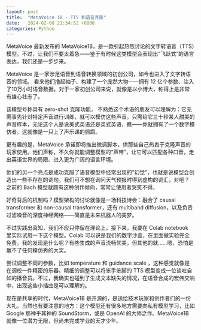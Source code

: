 ```yaml
---
layout: post
title:  "MetaVoice 1B - TTS 和语音克隆"
date:   2024-02-08 21:34:52 +0800
categories: Python
---
```


MetaVoice 最新发布的 MetaVoice1B，是一款引起热烈讨论的文字转语音（TTS）模型。不过，让我们不要太着急——鉴于有时候这类模型会表现出“飞跃式”的语言表达，我们还是一步步来。

MetaVoice 是一家涉足语音到语音转换领域的初创公司，如今也进入了文字转语音的领域。 看来他们撸起袖子、构建了一个庞然大物——拥有 12 亿个参数、注入了10万小时语音数据。对于一家初创公司来说，就像是以小博大，称得上是非常有雄心壮志了。

该模型号称具有 zero-shot 克隆功能， 不熟悉这个术语的朋友可以理解为：它无需事先针对特定声音进行训练，就可以模仿这些声音。只需给它三十秒某人甜美的声音样本，无论这个人是说美式英语还是英式英语，瞧——你就拥有了一个数字模仿者。这就像是一只上了声乐课的鹦鹉。

更有趣的是，MetaVoice 承诺即将推出微调脚本，供那些自己热衷于克隆声音的玩家使用。他们声称，不久你就能调整模型的“声带”，让它可以匹配各种口音，走出英语世界的局限、进入更为广阔的语言环境。

他们的另一个亮点是成功克服了语音模型中经常出现的"幻觉"，也就是说模型会创造出一些不存在的词句。我们可不想在询问天气预报时得到虚构的词汇，对吧？ 之前的 Bach 模型就颇有这种创作倾向，常常让使用者哭笑不得。

好奇背后的机制吗？模型架构的讨论就像是一场科技诗会：融合了 causal transformer 和 non-causal transformer，还有 multiband diffusion，以及负责过滤噪音的深度神经网络——简直是未来机器人的美梦。

不过实践出真知，我们不应只停留在理论上。接下来，我要在 Colab notebook 里实际试用一下这个模型。Colab 可以说是我们的数字沙盒，在里面做实验完全免费。我的发现是什么呢？有些生成的声音流畅优美，但其他的就……嗯，恐怕是赢不了任何模仿秀的大奖。

尝试调整不同的参数，比如 temperature 和 guidance scale ，这种感觉就像是在调校一件精密的乐器。精细的调整可以将笨手笨脚的 TTS 模型变成一位谈吐自如的播音员。不过，我确实也碰到了生成文本缺失的情况，在语音合成的宏伟交响中，出现这些小插曲是可以理解的。

现在是共享的时代，MetaVoice1B 是开源的，是送给技术玩家和创作者们的一份大礼。当然也有要注意的地方：这个模型还有很多地方需要向私有模型学习，比如 Google 那神乎其神的 SoundStorm，或是 OpenAI 的大师之作。MetaVoice1B 就像一位潜力无限，但尚未完成学业的天才少年。
